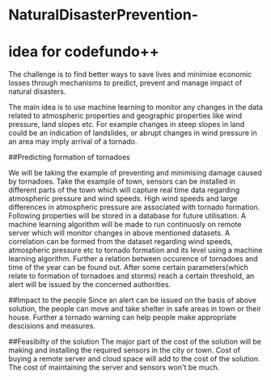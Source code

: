 # NaturalDisasterPrevention-

# idea for codefundo++

The challenge is to find better ways to save lives and minimise economic losses through mechanisms to predict, prevent and manage impact of natural disasters.  

The main idea is to use machine learning to monitor any changes in the data related to atmospheric properties and geographic properties like wind pressure, land slopes etc. For example changes in steep slopes in land could be an indication of landslides, or abrupt changes in wind pressure in an area may imply arrival of a tornado.


##Predicting formation of tornadoes

We will be taking the example of preventing and minimising damage caused by tornadoes. Take the example of town,
sensors can be installed in different parts of the town which will capture real time data regarding atmospheric pressure and wind speeds. High wind speeds and large differences in atmospheric pressure are associated with tornado formation. Following properties will be stored in a database for future utilisation. A machine learning algorithm will be made to run continuosly on remote server which will monitor changes in above mentioned datasets.
A correlation can be formed from the dataset regarding wind speeds, atmospheric pressure etc to tornado formation and its level using a machine learning algorithm. Further a relation between occurence of tornadoes and time of the year can be found out.
After some certain parameters(which relate to formation of tornadoes and storms) reach a certain threshold, an alert will be issued by the concerned authorities. 

##Impact to the people
Since an alert can be issued on the basis of above solution, the people can move and take shelter in safe areas in town or their house. Further a tornado warning can help people make appropriate descisions and measures.

##Feasibilty of the solution
The major part of the cost of the solution will be making and installing the required sensors in the city or town. Cost of buying a remote server and cloud space will add to the cost of the solution. The cost of maintaining the server and sensors won't be much. 

